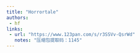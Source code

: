 ```yaml
---
title: "Horrortale"
authors:
 - hf
links:
 - url: "https://www.123pan.com/s/r3SSVv-QsrWd"
   notes: "压缩包提取码：1145"
---
```

